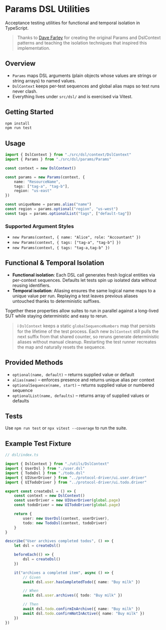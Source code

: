 # Params DSL Utilities

Acceptance testing utilities for functional and temporal isolation in TypeScript.

> Thanks to [Dave Farley](https://courses.cd.training/) for creating the original Params and DslContext patterns and teaching the isolation techniques that inspired this implementation.

## Overview

-   `Params` maps DSL arguments (plain objects whose values are strings or string arrays) to named values.
-   `DslContext` keeps per-test sequences and global alias maps so test runs never clash.
-   Everything lives under `src/dsl/` and is exercised via Vitest.

## Getting Started

```bash
npm install
npm run test
```

## Usage

```ts
import { DslContext } from "./src/dsl/context/DslContext"
import { Params } from "./src/dsl/params/Params"

const context = new DslContext()

const params = new Params(context, {
    name: "ResourceName",
    tags: ["tag-a", "tag-b"],
    region: "us-east"
})

const uniqueName = params.alias("name")
const region = params.optional("region", "us-west")
const tags = params.optionalList("tags", ["default-tag"])
```

### Supported Argument Styles

-   `new Params(context, { name: "Alice", role: "Accountant" })`
-   `new Params(context, { tags: ["tag-a", "tag-b"] })`
-   `new Params(context, { tags: "tag-a,tag-b" })`

## Functional & Temporal Isolation

-   **Functional isolation**: Each DSL call generates fresh logical entities via per-context sequences. Defaults let tests spin up isolated data without reusing identifiers.
-   **Temporal isolation**: Aliasing ensures the same logical name maps to a unique value per run. Replaying a test leaves previous aliases untouched thanks to deterministic suffixes.

Together these properties allow suites to run in parallel against a long-lived SUT while staying deterministic and easy to rerun.

> ℹ️ `DslContext` keeps a static `globalSequenceNumbers` map that persists for the lifetime of the test process. Each new `DslContext` still pulls the next suffix from that shared counter, so reruns generate deterministic aliases without manual cleanup. Restarting the test runner recreates the map and naturally resets the sequence.

## Provided Methods

-   `optional(name, default)` – returns supplied value or default
-   `alias(name)` – enforces presence and returns unique alias per context
-   `optionalSequence(name, start)` – returns supplied value or numbered sequence
-   `optionalList(name, defaults)` – returns array of supplied values or defaults

## Tests

Use `npm run test` or `npx vitest --coverage` to run the suite.

## Example Test Fixture

```ts
// dsl/index.ts

import { DslContext } from "./utils/DslContext"
import { UserDsl } from "./user.dsl"
import { TodoDsl } from "./todo.dsl"
import { UIUserDriver } from "../protocol-driver/ui.user.driver"
import { UITodoDriver } from "../protocol-driver/ui.todo.driver"

export const createDsl = () => {
    const context = new DslContext()
    const userDriver = new UIUserDriver(global.page)
    const todoDriver = new UITodoDriver(global.page)

    return {
        user: new UserDsl(context, userDriver),
        todo: new TodoDsl(context, todoDriver)
    }
}
```

```ts
describe("User archives completed todos", () => {
    let dsl = createDsl()

    beforeEach(() => {
        dsl = createDsl()
    })

    it("archives a completed item", async () => {
        // Given
        await dsl.user.hasCompletedTodo({ name: "Buy milk" })

        // When
        await dsl.user.archives({ todo: "Buy milk" })

        // Then
        await dsl.todo.confirmInArchive({ name: "Buy milk" })
        await dsl.todo.confirmNotInActive({ name: "Buy milk" })
    })
})
```
